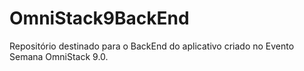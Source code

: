 # OmniStack9BackEnd

 Repositório destinado para o BackEnd do aplicativo criado no Evento Semana OmniStack 9.0.